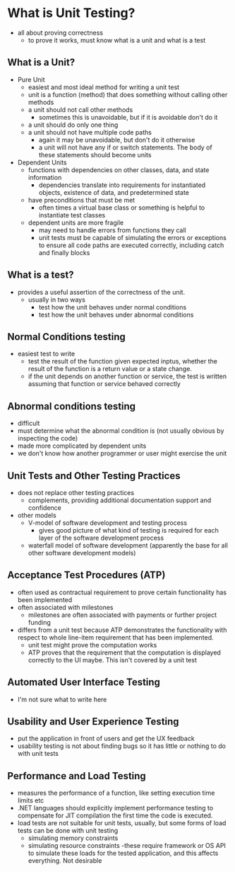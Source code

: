 What is Unit Testing?
===
- all about proving correctness
  - to prove it works, must know what is a unit and what is a test

What is a Unit?
---
- Pure Unit
  - easiest and most ideal method for writing a unit test
  - unit is a function (method) that does something without calling other methods
  - a unit should not call other methods
    - sometimes this is unavoidable, but if it is avoidable don't do it
  - a unit should do only one thing
  - a unit should not have multiple code paths
    - again it may be unavoidable, but don't do it otherwise
    - a unit will not have any if or switch statements.  The body of these statements should become units
- Dependent Units
  - functions with dependencies on other classes, data, and state information
    - dependencies translate into requirements for instantiated objects, existence of data, and predetermined state
  - have preconditions that must be met
    - often times a virtual base class or something is helpful to instantiate test classes
  - dependent units are more fragile
    - may need to handle errors from functions they call
    - unit tests must be capable of simulating the errors or exceptions to ensure all code paths are executed correctly, including catch and finally blocks

What is a test?
---
- provides a useful assertion of the correctness of the unit.
  - usually in two ways
    - test how the unit behaves under normal conditions
    - test how the unit behaves under abnormal conditions

Normal Conditions testing
---
- easiest test to write
  - test the result of the function given expected inptus, whether the result of the function is a return value or a state change.
  - if the unit depends on another function or service, the test is written assuming that function or service behaved correctly

Abnormal conditions testing
---
- difficult
- must determine what the abnormal condition is (not usually obvious by inspecting the code)
- made more complicated by dependent units
- we don't know how another programmer or user might exercise the unit

Unit Tests and Other Testing Practices
---
- does not replace other testing practices
  - complements, providing additional documentation support and confidence
- other models
  - V-model of software development and testing process
    - gives good picture of what kind of testing is required for each layer of the software development process
  - waterfall model of software development (apparently the base for all other software development models)

Acceptance Test Procedures (ATP)
---
- often used as contractual requirement to prove certain functionality has been implemented
- often associated with milestones
  - milestones are often associated with payments or further project funding
- differs from a unit test because ATP demonstrates the functionality with respect to whole line-item requirement that has been implemented.
  - unit test might prove the computation works
  - ATP proves that the requirement that the computation is displayed correctly to the UI maybe.  This isn't covered by a unit test

Automated User Interface Testing
---
- I'm not sure what to write here

Usability and User Experience Testing
---
- put the application in front of users and get the UX feedback
- usability testing is not about finding bugs so it has little or nothing to do with unit tests

Performance and Load Testing
---
- measures the performance of a function, like setting execution time limits etc
- .NET languages should explicitly implement performance testing to compensate for JIT compilation the first time the code is executed.
- load tests are not suitable for unit tests, usually, but some forms of load tests can be done with unit testing
  - simulating memory constraints
  - simulating resource constraints
  -these require framework or OS API to simulate these loads for the tested application, and this affects everything.  Not desirable